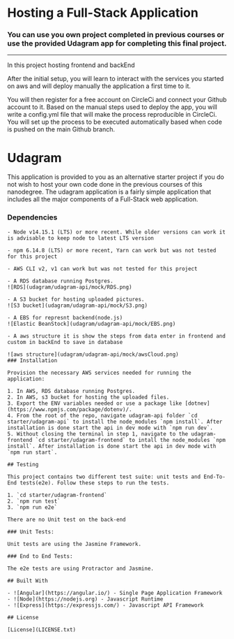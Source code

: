 # Hosting a Full-Stack Application

### **You can use you own project completed in previous courses or use the provided Udagram app for completing this final project.**

---

In this project hosting frontend and backEnd

After the initial setup, you will learn to interact with the services you started on aws and will deploy manually the application a first time to it.

You will then register for a free account on CircleCi and connect your Github account to it. Based on the manual steps used to deploy the app, you will write a config.yml file that will make the process reproducible in CircleCi. You will set up the process to be executed automatically based when code is pushed on the main Github branch.

# Udagram

This application is provided to you as an alternative starter project if you do not wish to host your own code done in the previous courses of this nanodegree. The udagram application is a fairly simple application that includes all the major components of a Full-Stack web application.

### Dependencies

```
- Node v14.15.1 (LTS) or more recent. While older versions can work it is advisable to keep node to latest LTS version

- npm 6.14.8 (LTS) or more recent, Yarn can work but was not tested for this project

- AWS CLI v2, v1 can work but was not tested for this project

- A RDS database running Postgres.
![RDS](udagram/udagram-api/mock/RDS.png)

- A S3 bucket for hosting uploaded pictures.
![S3 bucket](udagram/udagram-api/mock/S3.png)

- A EBS for represnt backend(node.js)
![Elastic BeanStock](udagram/udagram-api/mock/EBS.png)

- A aws structure it is show the steps from data enter in frontend and custom in backEnd to save in database

![aws structure](udagram/udagram-api/mock/awsCloud.png)
### Installation

Provision the necessary AWS services needed for running the application:

1. In AWS, RDS database running Postgres.
2. In AWS, s3 bucket for hosting the uploaded files.
3. Export the ENV variables needed or use a package like [dotnev](https://www.npmjs.com/package/dotenv)/.
4. From the root of the repo, navigate udagram-api folder `cd starter/udagram-api` to install the node_modules `npm install`. After installation is done start the api in dev mode with `npm run dev`.
5. Without closing the terminal in step 1, navigate to the udagram-frontend `cd starter/udagram-frontend` to intall the node_modules `npm install`. After installation is done start the api in dev mode with `npm run start`.

## Testing

This project contains two different test suite: unit tests and End-To-End tests(e2e). Follow these steps to run the tests.

1. `cd starter/udagram-frontend`
2. `npm run test`
3. `npm run e2e`

There are no Unit test on the back-end

### Unit Tests:

Unit tests are using the Jasmine Framework.

### End to End Tests:

The e2e tests are using Protractor and Jasmine.

## Built With

- ![Angular](https://angular.io/) - Single Page Application Framework
- ![Node](https://nodejs.org) - Javascript Runtime
- ![Express](https://expressjs.com/) - Javascript API Framework

## License

[License](LICENSE.txt)
```
